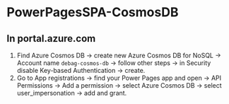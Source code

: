 # PowerPagesSPA-CosmosDB

## In portal.azure.com
1) Find Azure Cosmos DB -> create new Azure Cosmos DB for NoSQL -> Account name `debag-cosmos-db` -> follow other steps -> in Security disable Key-based Authentication -> create.
2) Go to App registrations -> find your Power Pages app and open -> API Permissions -> Add a permission -> select Azure Cosmos DB -> select user_impersonation -> add and grant.

